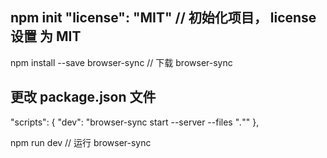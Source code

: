 ## npm init      "license": "MIT"   // 初始化项目， license 设置 为 MIT

npm install --save browser-sync    // 下载 browser-sync



## 更改 package.json 文件
  "scripts": {
     "dev": "browser-sync start --server --files \"*.*\""
   },


npm run dev    // 运行 browser-sync
